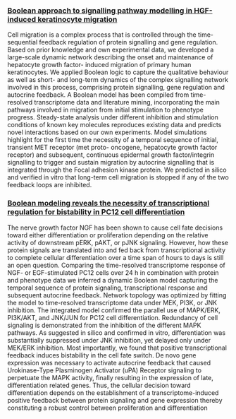 ### [Boolean approach to signalling pathway modelling in HGF-induced keratinocyte migration](https://pubmed.ncbi.nlm.nih.gov/22962472/) 
Cell migration is a complex process that is controlled
through the time-sequential feedback regulation of protein signalling
and gene regulation. Based on prior knowledge and own
experimental data, we developed a large-scale dynamic network
describing the onset and maintenance of hepatocyte growth factor-
induced migration of primary human keratinocytes. We applied
Boolean logic to capture the qualitative behaviour as well as short-
and long-term dynamics of the complex signalling network involved
in this process, comprising protein signalling, gene regulation and
autocrine feedback. A Boolean model has been compiled from time-resolved
transcriptome data and literature mining, incorporating the main
pathways involved in migration from initial stimulation to phenotype
progress. Steady-state analysis under different inhibition and
stimulation conditions of known key molecules reproduces existing
data and predicts novel interactions based on our own experiments.
Model simulations highlight for the first time the necessity of a
temporal sequence of initial, transient MET receptor (met proto-
oncogene, hepatocyte growth factor receptor) and subsequent,
continuous epidermal growth factor/integrin signalling to trigger and
sustain migration by autocrine signalling that is integrated through
the Focal adhesion kinase protein. We predicted in silico and verified
in vitro that long-term cell migration is stopped if any of the two
feedback loops are inhibited.


### [Boolean modeling reveals the necessity of transcriptional regulation for bistability in PC12 cell differentiation](https://www.frontiersin.org/articles/10.3389/fgene.2016.00044/full)

The nerve growth factor NGF has been shown to cause cell fate decisions toward either differentiation or proliferation depending on the relative activity of downstream pERK, pAKT, or pJNK signaling. However, how these protein signals are translated into and fed back from transcriptional activity to complete cellular differentiation over a time span of hours to days is still an open question. Comparing the time-resolved transcriptome response of NGF- or EGF-stimulated PC12 cells over 24 h in combination with protein and phenotype data we inferred a dynamic Boolean model capturing the temporal sequence of protein signaling, transcriptional response and subsequent autocrine feedback. Network topology was optimized by fitting the model to time-resolved transcriptome data under MEK, PI3K, or JNK inhibition. The integrated model confirmed the parallel use of MAPK/ERK, PI3K/AKT, and JNK/JUN for PC12 cell differentiation. Redundancy of cell signaling is demonstrated from the inhibition of the different MAPK pathways. As suggested in silico and confirmed in vitro, differentiation was substantially suppressed under JNK inhibition, yet delayed only under MEK/ERK inhibition. Most importantly, we found that positive transcriptional feedback induces bistability in the cell fate switch. De novo gene expression was necessary to activate autocrine feedback that caused Urokinase-Type Plasminogen Activator (uPA) Receptor signaling to perpetuate the MAPK activity, finally resulting in the expression of late, differentiation related genes. Thus, the cellular decision toward differentiation depends on the establishment of a transcriptome-induced positive feedback between protein signaling and gene expression thereby constituting a robust control between proliferation and differentiation
